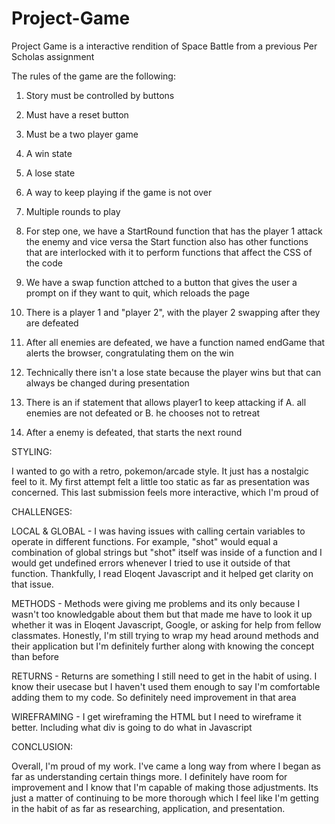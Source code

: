 # Project-Game
Project Game is a interactive rendition of Space Battle from a previous Per Scholas assignment

The rules of the game are the following:
1. Story must be controlled by buttons
2. Must have a reset button
3. Must be a two player game
4. A win state
5. A lose state
6. A way to keep playing if the game is not over
7. Multiple rounds to play

1. For step one, we have a StartRound function that has the player 1 attack the enemy and vice versa
the Start function also has other functions that are interlocked with it to perform functions that affect the CSS of the code

2. We have a swap function attched to a button that gives the user a prompt on if they want to quit, which reloads the page

3. There is a player 1 and "player 2", with the player 2 swapping after they are defeated

4. After all enemies are defeated, we have a function named endGame that alerts the browser, congratulating them on the win

5. Technically there isn't a lose state because the player wins but that can always be changed during presentation

6. There is an if statement that allows player1 to keep attacking if A. all enemies are not defeated or B. he chooses not to retreat

7. After a enemy is defeated, that starts the next round

STYLING:

I wanted to go with a retro, pokemon/arcade style. It just has a nostalgic feel to it. My first attempt felt a little too static as far as presentation was concerned. This last submission feels more interactive, which I'm proud of

CHALLENGES:

LOCAL & GLOBAL - I was having issues with calling certain variables to operate in different functions. For example, "shot" would equal a combination of global strings but "shot" itself was inside of a function and I would get undefined errors whenever I tried to use it outside of that function. Thankfully, I read Eloqent Javascript and it helped get clarity on that issue.

METHODS - Methods were giving me problems and its only because I wasn't too knowledgable about them but that made me have to look it up whether it was in Eloqent Javascript, Google, or asking for help from fellow classmates. Honestly, I'm still trying to wrap my head around methods and their application but I'm definitely further along with knowing the concept than before

RETURNS - Returns are something I still need to get in the habit of using. I know their usecase but I haven't used them enough to say I'm comfortable adding them to my code. So definitely need improvement in that area

WIREFRAMING - I get wireframing the HTML but I need to wireframe it better. Including what div is going to do what in Javascript

CONCLUSION: 

Overall, I'm proud of my work. I've came a long way from where I began as far as understanding certain things more. I definitely have room for improvement and I know that I'm capable of making those adjustments. Its just a matter of continuing to be more thorough which I feel like I'm getting in the habit of as far as researching, application, and presentation.

